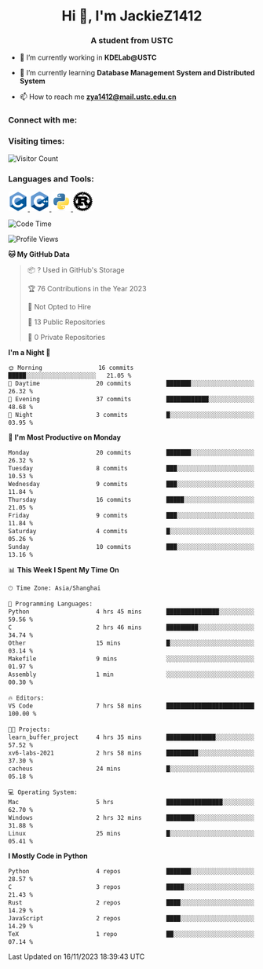 <h1 align="center">Hi 👋, I'm JackieZ1412</h1>
<h3 align="center">A student from USTC</h3>

- 🔭 I’m currently working in **KDELab@USTC**

- 🌱 I’m currently learning **Database Management System and Distributed System**

- 📫 How to reach me **zya1412@mail.ustc.edu.cn**

<h3 align="left">Connect with me:</h3>
<p align="left">
</p>

<h3 align="left">Visiting times:</h3>
<p align="left">
</p>

![Visitor Count](https://profile-counter.glitch.me/Christmas/count.svg)

<h3 align="left">Languages and Tools:</h3>
<p align="left"> <a href="https://www.cprogramming.com/" target="_blank" rel="noreferrer"> <img src="https://raw.githubusercontent.com/devicons/devicon/master/icons/c/c-original.svg" alt="c" width="40" height="40"/> </a> <a href="https://www.w3schools.com/cpp/" target="_blank" rel="noreferrer"> <img src="https://raw.githubusercontent.com/devicons/devicon/master/icons/cplusplus/cplusplus-original.svg" alt="cplusplus" width="40" height="40"/> </a> <a href="https://www.python.org" target="_blank" rel="noreferrer"> <img src="https://raw.githubusercontent.com/devicons/devicon/master/icons/python/python-original.svg" alt="python" width="40" height="40"/> </a> <a href="https://www.rust-lang.org" target="_blank" rel="noreferrer"> <img src="https://raw.githubusercontent.com/devicons/devicon/master/icons/rust/rust-plain.svg" alt="rust" width="40" height="40"/> </a> </p>



<!--START_SECTION:waka-->
![Code Time](http://img.shields.io/badge/Code%20Time-559%20hrs%2048%20mins-blue)

![Profile Views](http://img.shields.io/badge/Profile%20Views-0-blue)

**🐱 My GitHub Data** 

> 📦 ? Used in GitHub's Storage 
 > 
> 🏆 76 Contributions in the Year 2023
 > 
> 🚫 Not Opted to Hire
 > 
> 📜 13 Public Repositories 
 > 
> 🔑 0 Private Repositories 
 > 
**I'm a Night 🦉** 

```text
🌞 Morning                16 commits          █████░░░░░░░░░░░░░░░░░░░░   21.05 % 
🌆 Daytime                20 commits          ███████░░░░░░░░░░░░░░░░░░   26.32 % 
🌃 Evening                37 commits          ████████████░░░░░░░░░░░░░   48.68 % 
🌙 Night                  3 commits           █░░░░░░░░░░░░░░░░░░░░░░░░   03.95 % 
```
📅 **I'm Most Productive on Monday** 

```text
Monday                   20 commits          ███████░░░░░░░░░░░░░░░░░░   26.32 % 
Tuesday                  8 commits           ███░░░░░░░░░░░░░░░░░░░░░░   10.53 % 
Wednesday                9 commits           ███░░░░░░░░░░░░░░░░░░░░░░   11.84 % 
Thursday                 16 commits          █████░░░░░░░░░░░░░░░░░░░░   21.05 % 
Friday                   9 commits           ███░░░░░░░░░░░░░░░░░░░░░░   11.84 % 
Saturday                 4 commits           █░░░░░░░░░░░░░░░░░░░░░░░░   05.26 % 
Sunday                   10 commits          ███░░░░░░░░░░░░░░░░░░░░░░   13.16 % 
```


📊 **This Week I Spent My Time On** 

```text
🕑︎ Time Zone: Asia/Shanghai

💬 Programming Languages: 
Python                   4 hrs 45 mins       ███████████████░░░░░░░░░░   59.56 % 
C                        2 hrs 46 mins       █████████░░░░░░░░░░░░░░░░   34.74 % 
Other                    15 mins             █░░░░░░░░░░░░░░░░░░░░░░░░   03.14 % 
Makefile                 9 mins              ░░░░░░░░░░░░░░░░░░░░░░░░░   01.97 % 
Assembly                 1 min               ░░░░░░░░░░░░░░░░░░░░░░░░░   00.30 % 

🔥 Editors: 
VS Code                  7 hrs 58 mins       █████████████████████████   100.00 % 

🐱‍💻 Projects: 
learn_buffer_project     4 hrs 35 mins       ██████████████░░░░░░░░░░░   57.52 % 
xv6-labs-2021            2 hrs 58 mins       █████████░░░░░░░░░░░░░░░░   37.30 % 
cacheus                  24 mins             █░░░░░░░░░░░░░░░░░░░░░░░░   05.18 % 

💻 Operating System: 
Mac                      5 hrs               ████████████████░░░░░░░░░   62.70 % 
Windows                  2 hrs 32 mins       ████████░░░░░░░░░░░░░░░░░   31.88 % 
Linux                    25 mins             █░░░░░░░░░░░░░░░░░░░░░░░░   05.41 % 
```

**I Mostly Code in Python** 

```text
Python                   4 repos             ███████░░░░░░░░░░░░░░░░░░   28.57 % 
C                        3 repos             █████░░░░░░░░░░░░░░░░░░░░   21.43 % 
Rust                     2 repos             ████░░░░░░░░░░░░░░░░░░░░░   14.29 % 
JavaScript               2 repos             ████░░░░░░░░░░░░░░░░░░░░░   14.29 % 
TeX                      1 repo              ██░░░░░░░░░░░░░░░░░░░░░░░   07.14 % 
```




 Last Updated on 16/11/2023 18:39:43 UTC
<!--END_SECTION:waka-->
